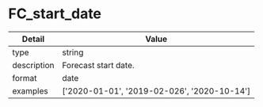 # FC_start_date
| Detail | Value |
| ------ | ----- |
| type | string |
| description | Forecast start date. |
| format | date |
| examples | ['2020-01-01', '2019-02-026', '2020-10-14'] |
